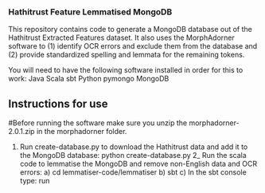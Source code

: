 ### Hathitrust Feature Lemmatised MongoDB
This repository contains code to generate a MongoDB database out of the Hathitrust Extracted Features dataset. It also uses the MorphAdorner software to (1) identify OCR errors and exclude them from the database and (2) provide standardized spelling and lemmata for the remaining tokens.

You will need to have the following software installed in order for this to work:
Java
Scala
sbt
Python
pymongo
MongoDB

## Instructions for use
#Before running the software make sure you unzip the morphadorner-2.0.1.zip in the morphadorner folder.

1) Run create-database.py to download the Hathitrust data and add it to the MongoDB database: python create-database.py
2_ Run the scala code to lemmatise the MongoDB and remove non-English data and OCR errors:
	a) cd lemmatiser-code/lemmatiser
	b) sbt
	c) In the sbt console type: run
